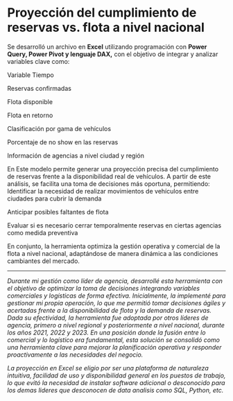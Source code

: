 # Proyección del cumplimiento de reservas vs. flota a nivel nacional

Se desarrolló un archivo en **Excel** utilizando programación con **Power Query, Power Pivot y lenguaje DAX,** con el objetivo de integrar y analizar variables clave como:

Variable Tiempo

Reservas confirmadas

Flota disponible

Flota en retorno

Clasificación por gama de vehículos

Porcentaje de no show en las reservas

Información de agencias a nivel ciudad y región

En Este modelo permite generar una proyección precisa del cumplimiento de reservas frente a la disponibilidad real de vehículos. A partir de este análisis, se facilita una toma de decisiones más oportuna, permitiendo:
Identificar la necesidad de realizar movimientos de vehículos entre ciudades para cubrir la demanda

Anticipar posibles faltantes de flota

Evaluar si es necesario cerrar temporalmente reservas en ciertas agencias como medida preventiva

En conjunto, la herramienta optimiza la gestión operativa y comercial de la flota a nivel nacional, adaptándose de manera dinámica a las condiciones cambiantes del mercado.

---

*Durante mi gestión como líder de agencia, desarrollé esta herramienta con el objetivo de optimizar la toma de decisiones integrando variables comerciales y logísticas de forma efectiva. Inicialmente, la implementé para gestionar mi propia operación, lo que me permitió tomar decisiones ágiles y acertadas frente a la disponibilidad de flota y la demanda de reservas. Dada su efectividad, la herramienta fue adoptada por otros líderes de agencia, primero a nivel regional y posteriormente a nivel nacional, durante los años 2021, 2022 y 2023. En una posición donde la fusión entre lo comercial y lo logístico era fundamental, esta solución se consolidó como una herramienta clave para mejorar la planificación operativa y responder proactivamente a las necesidades del negocio.*

*La proyección en Excel se eligio por ser una plataforma de naturaleza intuitiva, facilidad de uso y disponibilidad general en los puestos de trabajo, lo que evitó la necesidad de instalar software adicional o desconocido para los demas lideres que desconocen de data analisis como SQL, Python, etc.*
